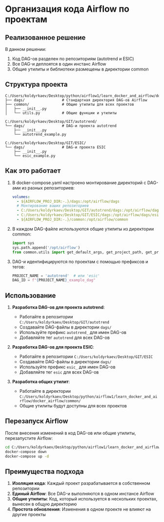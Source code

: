 # Организация кода Airflow по проектам

## Реализованное решение

В данном решении:
1. Код DAG-ов разделен по репозиториям (autotrend и ESIC)
2. Все DAG-и деплоятся в один инстанс Airflow
3. Общие утилиты и библиотеки размещены в директории common

## Структура проекта

```
C:/Users/koldyrkaev/Desktop/python/airflow1/learn_docker_and_airflow/docker_airflow/
├── dags/                 # Стандартная директория DAG-ов Airflow
├── common/               # Общие утилиты для всех проектов
│   ├── __init__.py
│   └── utils.py          # Общие функции и утилиты

C:/Users/koldyrkaev/Desktop/GIT/autotrend/
└── dags/                 # DAG-и проекта autotrend
    ├── __init__.py
    └── autotrend_example.py

C:/Users/koldyrkaev/Desktop/GIT/ESIC/
└── dags/                 # DAG-и проекта ESIC
    ├── __init__.py
    └── esic_example.py
```

## Как это работает

1. В docker-compose.yaml настроено монтирование директорий с DAG-ами из разных репозиториев:
   ```yaml
   volumes:
     - ${AIRFLOW_PROJ_DIR:-.}/dags:/opt/airflow/dags
     # Монтирование ваших репозиториев
     - C:/Users/koldyrkaev/Desktop/GIT/autotrend/dags:/opt/airflow/dags/autotrend
     - C:/Users/koldyrkaev/Desktop/GIT/ESIC/dags:/opt/airflow/dags/esic
     - ${AIRFLOW_PROJ_DIR:-.}/common:/opt/airflow/common
   ```

2. В каждом DAG-файле используются общие утилиты из директории common:
   ```python
   import sys
   sys.path.append('/opt/airflow')
   from common.utils import get_default_args, get_project_path, get_project_config
   ```

3. DAG-и идентифицируются по проектам с помощью префиксов и тегов:
   ```python
   PROJECT_NAME = 'autotrend'  # или 'esic'
   DAG_ID = f"{PROJECT_NAME}_example_dag"
   ```

## Использование

1. **Разработка DAG-ов для проекта autotrend**:
   - Работайте в репозитории `C:/Users/koldyrkaev/Desktop/GIT/autotrend`
   - Создавайте DAG-файлы в директории `dags/`
   - Используйте префикс `autotrend_` для имен DAG-ов
   - Добавляйте тег `autotrend` для всех DAG-ов

2. **Разработка DAG-ов для проекта ESIC**:
   - Работайте в репозитории `C:/Users/koldyrkaev/Desktop/GIT/ESIC`
   - Создавайте DAG-файлы в директории `dags/`
   - Используйте префикс `esic_` для имен DAG-ов
   - Добавляйте тег `esic` для всех DAG-ов

3. **Разработка общих утилит**:
   - Работайте в директории `C:/Users/koldyrkaev/Desktop/python/airflow1/learn_docker_and_airflow/docker_airflow/common/`
   - Общие утилиты будут доступны для всех проектов

## Перезапуск Airflow

После внесения изменений в код DAG-ов или общие утилиты, перезапустите Airflow:

```bash
cd C:/Users/koldyrkaev/Desktop/python/airflow1/learn_docker_and_airflow/docker_airflow
docker-compose down
docker-compose up -d
```

## Преимущества подхода

1. **Изоляция кода**: Каждый проект разрабатывается в собственном репозитории
2. **Единый Airflow**: Все DAG-и выполняются в одном инстансе Airflow
3. **Общие утилиты**: Код, который используется в нескольких проектах, вынесен в общую директорию
4. **Простота обновления**: Изменения в одном проекте не влияют на другие проекты 